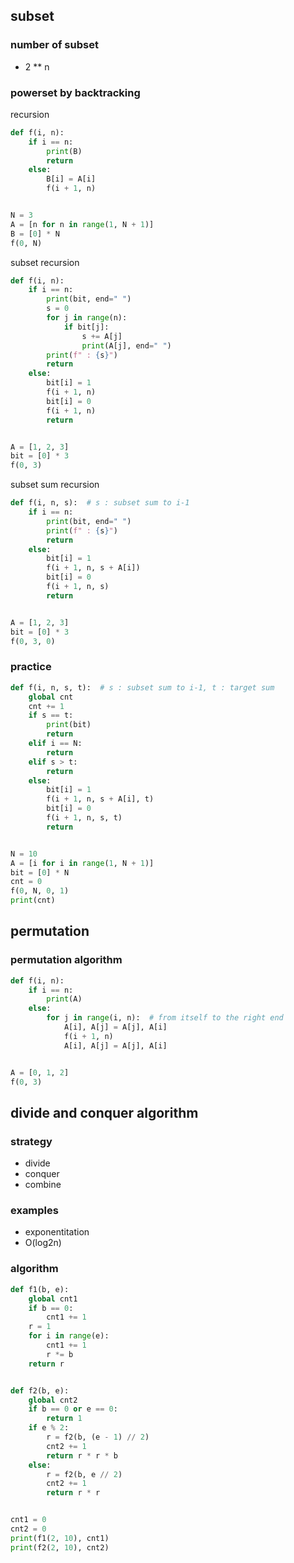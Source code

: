 ## subset
### number of subset
- 2 ** n

### powerset by backtracking
recursion
```python
def f(i, n):
    if i == n:
        print(B)
        return
    else:
        B[i] = A[i]
        f(i + 1, n)


N = 3
A = [n for n in range(1, N + 1)]
B = [0] * N
f(0, N)
```

subset recursion
```python
def f(i, n):
    if i == n:
        print(bit, end=" ")
        s = 0
        for j in range(n):
            if bit[j]:
                s += A[j]
                print(A[j], end=" ")
        print(f" : {s}")
        return
    else:
        bit[i] = 1
        f(i + 1, n)
        bit[i] = 0
        f(i + 1, n)
        return


A = [1, 2, 3]
bit = [0] * 3
f(0, 3)
```

subset sum recursion
```python
def f(i, n, s):  # s : subset sum to i-1
    if i == n:
        print(bit, end=" ")
        print(f" : {s}")
        return
    else:
        bit[i] = 1
        f(i + 1, n, s + A[i])
        bit[i] = 0
        f(i + 1, n, s)
        return


A = [1, 2, 3]
bit = [0] * 3
f(0, 3, 0)
```

### practice
```python
def f(i, n, s, t):  # s : subset sum to i-1, t : target sum
    global cnt
    cnt += 1
    if s == t:
        print(bit)
        return
    elif i == N:
        return
    elif s > t:
        return
    else:
        bit[i] = 1
        f(i + 1, n, s + A[i], t)
        bit[i] = 0
        f(i + 1, n, s, t)
        return


N = 10
A = [i for i in range(1, N + 1)]
bit = [0] * N
cnt = 0
f(0, N, 0, 1)
print(cnt)
```

## permutation
### permutation algorithm
```python
def f(i, n):
    if i == n:
        print(A)
    else:
        for j in range(i, n):  # from itself to the right end
            A[i], A[j] = A[j], A[i]
            f(i + 1, n)
            A[i], A[j] = A[j], A[i]


A = [0, 1, 2]
f(0, 3)
```

## divide and conquer algorithm
### strategy
- divide
- conquer
- combine

### examples
- exponentitation
- O(log2n)

### algorithm
```python
def f1(b, e):
    global cnt1
    if b == 0:
        cnt1 += 1
    r = 1
    for i in range(e):
        cnt1 += 1
        r *= b
    return r


def f2(b, e):
    global cnt2
    if b == 0 or e == 0:
        return 1
    if e % 2:
        r = f2(b, (e - 1) // 2)
        cnt2 += 1
        return r * r * b
    else:
        r = f2(b, e // 2)
        cnt2 += 1
        return r * r


cnt1 = 0
cnt2 = 0
print(f1(2, 10), cnt1)
print(f2(2, 10), cnt2)
```